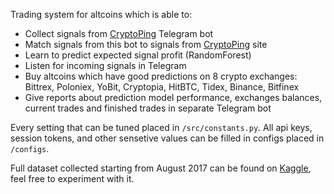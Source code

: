 Trading system for altcoins which is able to:

- Collect signals from [CryptoPing](https://cryptoping.tech) Telegram bot
- Match signals from this bot to signals from [CryptoPing](https://cryptoping.tech) site
- Learn to predict expected signal profit (RandomForest)
- Listen for incoming signals in Telegram
- Buy altcoins which have good predictions on 8 crypto exchanges: Bittrex, Poloniex, YoBit, Cryptopia, HitBTC, Tidex, Binance, Bitfinex
- Give reports about prediction model performance, exchanges balances, current trades and finished trades in separate Telegram bot

Every setting that can be tuned placed in `/src/constants.py`. All api keys, session tokens, and other sensetive values can be filled in configs placed in `/configs`.

Full dataset collected starting from August 2017 can be found on [Kaggle](https://www.kaggle.com/reddelexc/crypto-assets-signals/activity), feel free to experiment with it.